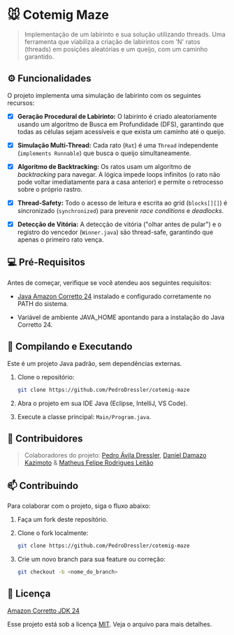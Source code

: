 
# 🐭 Cotemig Maze

> Implementação de um labirinto e sua solução utilizando threads. Uma ferramenta que viabiliza a criação de labirintos com 'N' ratos (threads) em posições aleatórias e um queijo, com um caminho garantido.
## ⚙️ Funcionalidades

O projeto implementa uma simulação de labirinto com os seguintes recursos:

- [x] **Geração Procedural de Labirinto:** O labirinto é criado aleatoriamente usando um algoritmo de Busca em Profundidade (DFS), garantindo que todas as células sejam acessíveis e que exista um caminho até o queijo.

- [x] **Simulação Multi-Thread:** Cada rato (`Rat`) é uma `Thread` independente (`implements Runnable`) que busca o queijo simultaneamente.
- [x] **Algoritmo de Backtracking:** Os ratos usam um algoritmo de *backtracking* para navegar. A lógica impede loops infinitos (o rato não pode voltar imediatamente para a casa anterior) e permite o retrocesso sobre o próprio rastro.
- [x] **Thread-Safety:** Todo o acesso de leitura e escrita ao grid (`blocks[][]`) é sincronizado (`synchronized`) para prevenir *race conditions* e *deadlocks*.
- [x] **Detecção de Vitória:** A detecção de vitória ("olhar antes de pular") e o registro do vencedor (`Winner.java`) são thread-safe, garantindo que apenas o primeiro rato vença.


## 💻 Pré-Requisitos

Antes de começar, verifique se você atendeu aos seguintes requisitos:

- [Java Amazon Corretto 24](https://docs.aws.amazon.com/corretto/latest/corretto-24-ug/downloads-list.html) instalado e configurado corretamente no PATH do sistema.

- Variável de ambiente JAVA_HOME apontando para a instalação do Java Corretto 24.

## 🚀 Compilando e Executando

Este é um projeto Java padrão, sem dependências externas.

1. Clone o repositório:
    ```bash
    git clone https://github.com/PedroDressler/cotemig-maze
    ```
    
2. Abra o projeto em sua IDE Java (Eclipse, IntelliJ, VS Code).
3. Execute a classe principal: `Main/Program.java`.


## 👥 Contribuidores

> Colaboradores do projeto: [Pedro Ávila Dressler](https://github.com/PedroDressler), [Daniel Damazo Kazimoto](https://github.com/d4n13lx) & [Matheus Felipe Rodrigues Leitão](https://github.com/Matheusss25)

## 📫 Contribuindo

Para colaborar com o projeto, siga o fluxo abaixo:

1. Faça um fork deste repositório.

2. Clone o fork localmente:
    ```bash
    git clone https://github.com/PedroDressler/cotemig-maze
    ```
3. Crie um novo branch para sua feature ou correção:  
    ```bash
    git checkout -b <nome_do_branch>
    ```


## 📝 Licença

[Amazon Corretto JDK 24](https://aws.amazon.com/pt/corretto/?filtered-posts.sort-by=item.additionalFields.createdDate&filtered-posts.sort-order=desc)

Esse projeto está sob a licença [MIT](https://choosealicense.com/licenses/mit/). Veja o arquivo para mais detalhes.

